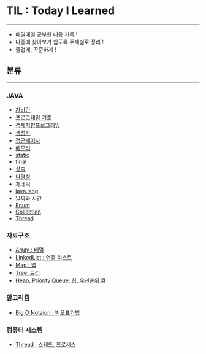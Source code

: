 # TIL : Today I Learned

---
- 매일매일 공부한 내용 기록 !
- 나중에 찾아보기 쉽도록 주제별로 정리 !
- 즐겁게, 꾸준하게 !


## 분류

---

### JAVA

- [자바란](./Java/Java.md)
- [프로그래밍 기초](./Java/Basic.md)
- [객체지향프로그래밍](./Java/OOP.md)
- [생성자](./Java/Memory.md)
- [접근제어자](./Java/AccessModifier.md)
- [메모리](./Java/Memory.md)
- [static](./Java/Static.md)
- [final](./Java/Final.md)
- [상속](./Java/Extends.md)
- [다형성](./Java/Polymorphism.md)
- [제네릭](./Java/Generic.md)
- [java.lang](./Java/JavaLang.md)
- [날짜와 시간](./Java/DateAndTime.md)
- [Enum](./Java/Enum.md)
- [Collection](./Java/Collection.md)
- [Thread](./Java/Thread.md)

### 자료구조
- [Array : 배열](./DataStructure/Array.md)
- [LinkedList : 연결 리스트](./DataStructure/LinkedList.md)
- [Map : 맵](./DataStructure/Map.md)
- [Tree: 트리](./DataStructure/Tree.md)
- [Heap, Priority Queue: 힙, 우선순위 큐](./DataStructure/HeapAndPriorityQueue.md)

### 알고리즘
- [Big O Notaion : 빅오표기법](./Algorithm/BigONotation.md)

### 컴퓨터 시스템
- [Thread : 스레드, 프로세스](./System/Thread.md)